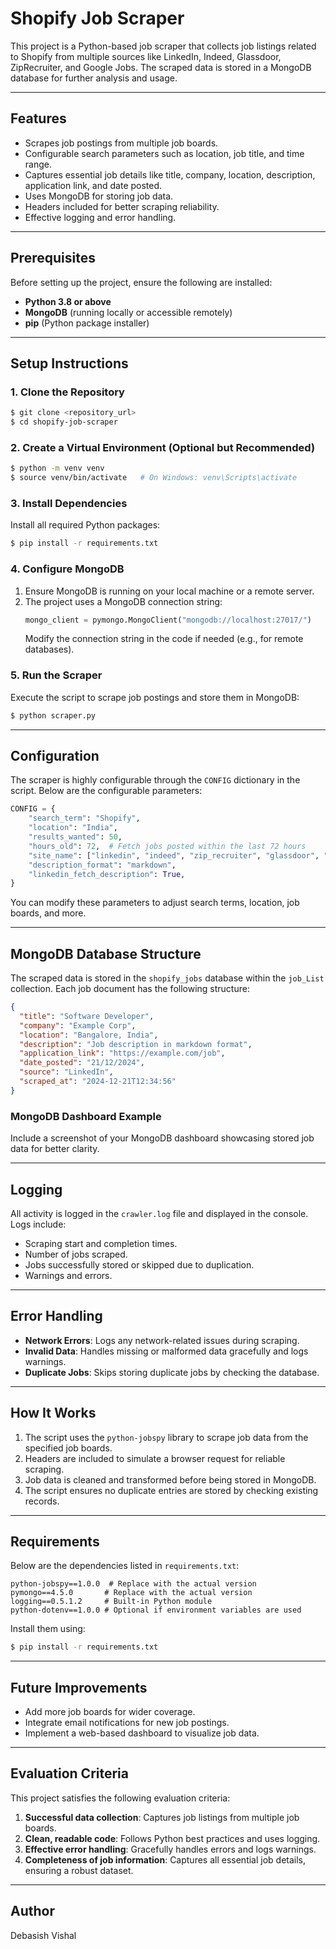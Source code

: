 # Shopify Job Scraper

This project is a Python-based job scraper that collects job listings related to Shopify from multiple sources like LinkedIn, Indeed, Glassdoor, ZipRecruiter, and Google Jobs. The scraped data is stored in a MongoDB database for further analysis and usage.

---

## Features

- Scrapes job postings from multiple job boards.
- Configurable search parameters such as location, job title, and time range.
- Captures essential job details like title, company, location, description, application link, and date posted.
- Uses MongoDB for storing job data.
- Headers included for better scraping reliability.
- Effective logging and error handling.

---

## Prerequisites

Before setting up the project, ensure the following are installed:

- **Python 3.8 or above**
- **MongoDB** (running locally or accessible remotely)
- **pip** (Python package installer)

---

## Setup Instructions

### 1. Clone the Repository

```bash
$ git clone <repository_url>
$ cd shopify-job-scraper
```

### 2. Create a Virtual Environment (Optional but Recommended)

```bash
$ python -m venv venv
$ source venv/bin/activate   # On Windows: venv\Scripts\activate
```

### 3. Install Dependencies

Install all required Python packages:

```bash
$ pip install -r requirements.txt
```

### 4. Configure MongoDB

1. Ensure MongoDB is running on your local machine or a remote server.
2. The project uses a MongoDB connection string:
   ```python
   mongo_client = pymongo.MongoClient("mongodb://localhost:27017/")
   ```
   Modify the connection string in the code if needed (e.g., for remote databases).

### 5. Run the Scraper

Execute the script to scrape job postings and store them in MongoDB:

```bash
$ python scraper.py
```

---

## Configuration

The scraper is highly configurable through the `CONFIG` dictionary in the script. Below are the configurable parameters:

```python
CONFIG = {
    "search_term": "Shopify",
    "location": "India",
    "results_wanted": 50,
    "hours_old": 72,  # Fetch jobs posted within the last 72 hours
    "site_name": ["linkedin", "indeed", "zip_recruiter", "glassdoor", "google"],
    "description_format": "markdown",
    "linkedin_fetch_description": True,
}
```

You can modify these parameters to adjust search terms, location, job boards, and more.

---

## MongoDB Database Structure

The scraped data is stored in the `shopify_jobs` database within the `job_List` collection. Each job document has the following structure:

```json
{
  "title": "Software Developer",
  "company": "Example Corp",
  "location": "Bangalore, India",
  "description": "Job description in markdown format",
  "application_link": "https://example.com/job",
  "date_posted": "21/12/2024",
  "source": "LinkedIn",
  "scraped_at": "2024-12-21T12:34:56"
}
```

### MongoDB Dashboard Example

Include a screenshot of your MongoDB dashboard showcasing stored job data for better clarity.

---

## Logging

All activity is logged in the `crawler.log` file and displayed in the console. Logs include:

- Scraping start and completion times.
- Number of jobs scraped.
- Jobs successfully stored or skipped due to duplication.
- Warnings and errors.

---

## Error Handling

- **Network Errors**: Logs any network-related issues during scraping.
- **Invalid Data**: Handles missing or malformed data gracefully and logs warnings.
- **Duplicate Jobs**: Skips storing duplicate jobs by checking the database.

---

## How It Works

1. The script uses the `python-jobspy` library to scrape job data from the specified job boards.
2. Headers are included to simulate a browser request for reliable scraping.
3. Job data is cleaned and transformed before being stored in MongoDB.
4. The script ensures no duplicate entries are stored by checking existing records.

---

## Requirements

Below are the dependencies listed in `requirements.txt`:

```
python-jobspy==1.0.0  # Replace with the actual version
pymongo==4.5.0       # Replace with the actual version
logging==0.5.1.2     # Built-in Python module
python-dotenv==1.0.0 # Optional if environment variables are used
```

Install them using:

```bash
$ pip install -r requirements.txt
```

---

## Future Improvements

- Add more job boards for wider coverage.
- Integrate email notifications for new job postings.
- Implement a web-based dashboard to visualize job data.

---

## Evaluation Criteria

This project satisfies the following evaluation criteria:

1. **Successful data collection**: Captures job listings from multiple job boards.
2. **Clean, readable code**: Follows Python best practices and uses logging.
3. **Effective error handling**: Gracefully handles errors and logs warnings.
4. **Completeness of job information**: Captures all essential job details, ensuring a robust dataset.

---

## Author

Debasish Vishal

